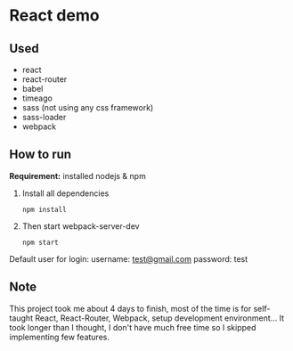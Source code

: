 
# React demo

## Used

- react
- react-router
- babel
- timeago
- sass (not using any css framework)
- sass-loader
- webpack

## How to run

__Requirement:__ installed nodejs & npm

1. Install all dependencies
	```
	npm install
	```

2. Then start webpack-server-dev
	```
	npm start
	```

Default user for login:
username: test@gmail.com
password: test

## Note

This project took me about 4 days to finish, most of the time is for self-taught React, React-Router, Webpack, setup development environment... It took longer than I thought, I don't have much free time so I skipped implementing few features.